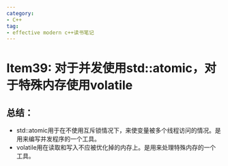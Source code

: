 ```yaml
---
category: 
- C++
tag:
- effective modern c++读书笔记
---
```


# Item39: 对于并发使用std::atomic，对于特殊内存使用volatile



## 总结：

- std::atomic用于在不使用互斥锁情况下，来使变量被多个线程访问的情况。是用来编写并发程序的一个工具。
- volatile用在读取和写入不应被优化掉的内存上。是用来处理特殊内存的一个工具。
